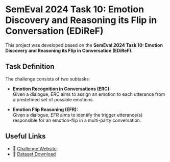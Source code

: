 # SemEval 2024 Task 10: Emotion Discovery and Reasoning its Flip in Conversation (EDiReF)

This project was developed based on the **SemEval 2024 Task 10: Emotion Discovery and Reasoning its Flip in Conversation (EDiReF)**.

## Task Definition

The challenge consists of two subtasks:

- **Emotion Recognition in Conversations (ERC):**  
  Given a dialogue, ERC aims to assign an emotion to each utterance from a predefined set of possible emotions.

- **Emotion Flip Reasoning (EFR):**  
  Given a dialogue, EFR aims to identify the trigger utterance(s) responsible for an emotion-flip in a multi-party conversation.

## Useful Links

- 🔗 [Challenge Website](https://semeval.github.io/SemEval2024/tasks).
- 📂 [Dataset Download](https://drive.google.com/drive/folders/16mFdhXGECdcyDjLs_alI43W4iNQK_47B)

